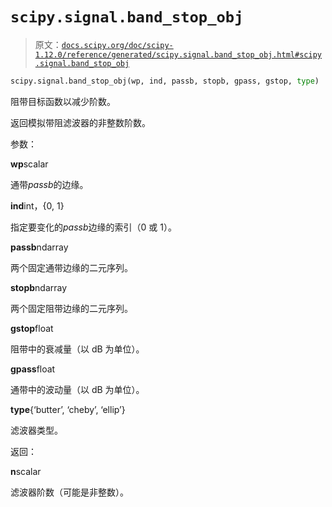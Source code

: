 # `scipy.signal.band_stop_obj`

> 原文：[`docs.scipy.org/doc/scipy-1.12.0/reference/generated/scipy.signal.band_stop_obj.html#scipy.signal.band_stop_obj`](https://docs.scipy.org/doc/scipy-1.12.0/reference/generated/scipy.signal.band_stop_obj.html#scipy.signal.band_stop_obj)

```py
scipy.signal.band_stop_obj(wp, ind, passb, stopb, gpass, gstop, type)
```

阻带目标函数以减少阶数。

返回模拟带阻滤波器的非整数阶数。

参数：

**wp**scalar

通带*passb*的边缘。

**ind**int，{0, 1}

指定要变化的*passb*边缘的索引（0 或 1）。

**passb**ndarray

两个固定通带边缘的二元序列。

**stopb**ndarray

两个固定阻带边缘的二元序列。

**gstop**float

阻带中的衰减量（以 dB 为单位）。

**gpass**float

通带中的波动量（以 dB 为单位）。

**type**{‘butter’, ‘cheby’, ‘ellip’}

滤波器类型。

返回：

**n**scalar

滤波器阶数（可能是非整数）。
